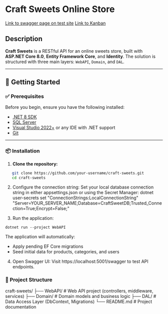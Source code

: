 # Craft Sweets Online Store 

[Link to swagger page on test site](http://craft-sweets.runasp.net/swagger/index.html)
[Link to Kanban](https://github.com/users/gentlenestle/projects/1)

## Description

**Craft Sweets** is a RESTful API for an online sweets store, built with **ASP.NET Core 8.0**, **Entity Framework Core**, and **Identity**. The solution is structured with three main layers: `WebAPI`, `Domain`, and `DAL`.

---

## 🚀 Getting Started

### ✅ Prerequisites

Before you begin, ensure you have the following installed:

- [.NET 8 SDK](https://dotnet.microsoft.com/download/dotnet/8.0)
- [SQL Server](https://www.microsoft.com/en-us/sql-server/sql-server-downloads)
- [Visual Studio 2022+](https://visualstudio.microsoft.com/) or any IDE with .NET support
- [Git](https://git-scm.com/)

---

### 📦 Installation

1. **Clone the repository:**
```bash
   git clone https://github.com/your-username/craft-sweets.git
   cd craft-sweets
```

2. Configure the connection string:
Set your local database connection string in either appsettings.json or using the Secret Manager:
dotnet user-secrets set "ConnectionStrings:LocalConnectionString" "Server=YOUR_SERVER_NAME;Database=CraftSweetDB;Trusted_Connection=True;Encrypt=False;"

3. Run the application:
```
dotnet run --project WebAPI
```
The application will automatically:
- Apply pending EF Core migrations
- Seed initial data for products, categories, and users

4. Open Swagger UI:
Visit https://localhost:5001/swagger to test API endpoints.

### 🧱 Project Structure

craft-sweets/
├── WebAPI/        # Web API project (controllers, middleware, services)
├── Domain/        # Domain models and business logic
├── DAL/           # Data Access Layer (DbContext, Migrations)
└── README.md      # Project documentation
